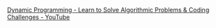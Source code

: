 [Dynamic Programming - Learn to Solve Algorithmic Problems & Coding Challenges - YouTube](https://www.youtube.com/watch?v=oBt53YbR9Kk)